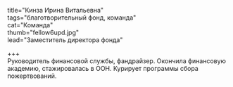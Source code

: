 title="Кинза Ирина Витальевна"  
tags="благотворительный фонд, команда"  
cat="Команда"  
thumb="fellow6upd.jpg"  
lead="Заместитель директора фонда"

+++  
Руководитель финансовой службы, фандрайзер. Окончила финансовую академию, стажировалась в ООН. Курирует программы сбора пожертвований. 


 
